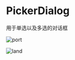 # PickerDialog
用于单选以及多选的对话框

![port](https://github.com/vienan/PickerDialog/blob/master/screenshot.gif)

![land](https://github.com/vienan/PickerDialog/blob/master/screenshot2.gif)
